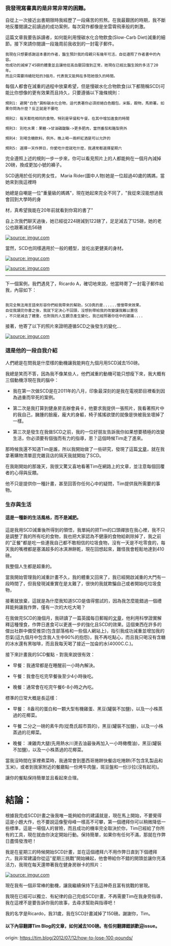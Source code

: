 ### 我發現寫書真的是非常非常的困難。

自從上一次接近出書期限時我經歷了一段痛苦的煎熬。在我最艱困的時期，我不斷地反覆閱讀之前讀過的成功案例，每次寫作都像是坐雲霄飛車般的刺激。

這篇文章我要告訴讀者，如何能利用慢碳水化合物飲食(Slow-Carb Diet)減重的細節。接下來請你閱讀一段幾周前我收到的一封電子郵件。

```
我現在只想要感謝這本書的作者，醫生預計我的母親只有幾年可活，自從遵照了作者書中的內容。
他成功的減掉了45磅的體重並且讓他從高血壓回復到正常，她現在已經比醫生說的多活了20年。
而且只需要持續短短的3個月，代表我又能夠在多陪她很久的時間。
```

每個人都會在減重的過程中放棄希望，但是慢碳水化合物飲食(以下都簡稱SCD)可能比你想像的更有效果而且持久，只要遵循以下幾條規則：

```
規則1: 避開"白色"澱粉碳水化合物，這代表著你必須拒絕白色麵包，米飯，穀物，馬鈴薯。如果你問為什麼？反正就是不要吃

規則2: 每天都吃相同的食物，特別是早餐和午餐，在其中增加進食的時間

規則3: 別吃水果：果糖->甘油磷酸酯->更多肥肉，當然番茄和酪梨例外

規則4: 別喝含糖飲料，例外，晚上喝一兩杯紅酒是可以允許的

規則5: 選擇一天作弊日，你愛吃什麼就吃什麼，我通常都選擇星期六
```

完全遵照上述的規則一步一步來，你可以看見照片上的人都能夠在一個月內減掉20磅，換成更加小號的褲子。

SCD適用於任何的男女性， Maria Rider(圖中人物)她是一位超過40歲的媽媽，當她來到我這裡時

她總是自嘲是一位"重量級的媽媽"，現在她起來完全不同了，"我從來沒能想過我會回到大學時的身

材，真希望我能在20年前就看到你寫的書了"

自上次我們聊天過後，她已經從224磅減到122磅了，足足減去了125磅，她的老公也跟著減去56磅


<a href="https://imgur.com/pnUOgMI"><img src="https://i.imgur.com/pnUOgMI.jpg" title="source: imgur.com" /></a>

當然，SCD也同樣適用於一般的體型，並吃出更健美的身材。

<a href="https://imgur.com/aaH2YEF"><img src="https://i.imgur.com/aaH2YEF.jpg" title="source: imgur.com" /></a>

<a href="https://imgur.com/p9r2B6x"><img src="https://i.imgur.com/p9r2B6x.jpg" title="source: imgur.com" /></a>

----

下一個案例，我們遇見了，Ricardo A，確切地來說，他當時寄了一封電子郵件給我，內容如下：

```

我完全無法用言語來形容你們給我帶來的幫助，SCD真的是......慢慢帶來效果。
自從我讀完你書之後，我就下定決心不回頭，沒想到帶給我的改變讓我難以置信
，不只是減去了體重，也對我的人生觀念產生變化，我已經照著你信中的建議....

```

接著，他寄了以下的照片來證明遵循SCD之後發生的變化...

<a href="https://imgur.com/opcQgFh"><img src="https://i.imgur.com/opcQgFh.jpg" title="source: imgur.com" /></a>

### 這是他的一段自我介紹

人們總是在問我是什麼樣的動機讓我能夠在九個月用SCD減去150磅。

我總是笑而不答，因為我不像某些人，他們減重的動機可能只想瘦下來，我大概有三個動機浮現在我的腦中：

- 我在第一次做SCD是在2011年的八月，印象最深刻的是我在電視節目裡看到因為過重而早死的案例。

- 第二次是我打算到健身房去辦會員卡，他要求我提供一張照片，我看著照片中的我自己，臃腫的臉龐，龐大的身軀，椅子搖搖欲墜的就像是快被我坐壞掉了一樣。

- 第三次是發生在我做SCD之前，我的一位好朋友告訴我你如果想要積極的改變生活，你必須要有個強而有力的指導，恩？這個時候Tim走了進來。

那時候我還不知道Tim是誰，所以我開始做了一些研究，發現了這篇<a href="https://gizmodo.com/5709913/4-hour-body---the-slow-carb-diet">文章</a>，就在我拿著購物清單逛完雜貨店的隔天我就開始了SCD。

在我剛開始的那幾天，我很又驚又喜地看著Tim在網路上的文章，並注意每個回覆者的心得與反饋。

他不只是提供你一種計畫，甚至回答你任何心中的疑問，Tim提供我所需要的事物。

### 生存與生活

#### 這是一種新的生活風格，而不是減肥。

這是我用SCD減重後所得到的領悟，我單純的把Tim的口頭禪放在我心裡，我不只是調整了我的所有吃的食物，我也把大家認為不健康的食物給剃除掉了，我之前的"正餐"都是吃一些連我自己都不敢相信的垃圾食物，沒有一天是不吃零食的，每天我的嘴裡都是塞滿超多的冰淇淋餅乾，現在回想起來，難怪我會輕鬆地達到410磅。

我整個人生都是超重的。

當我開始管理我的減重計畫不久，我的體重又回來了，我已經開啟減重的大門有一段時間了，但我發現減重實在是太難了，很快的我就欺騙自己或者開始吃垃圾食物，

接著就放棄，這就是為什麼我知道SCD是值得嘗試的，因為我怎麼能錯過一個禮拜能夠讓我作弊，僅有一次的大吃大喝？

在我做完SCD的幾個月，我研讀了一篇英國每日郵報的<a href="http://www.dailymail.co.uk/femail/article-2097267/Tempted-doughnut-How-telling-Ill-eat-later-prevent-overindulging.html">文章</a>，他利用科學證實解釋這種慢食，作弊日進食可以更進一步的強化且SCD的效果。這個東西在許多的傑出社群中備受推崇(包含部落格和一些個人網站上)，指引我成功減重並增加我的怨氣(這九個月中包含我人生中90%的抱怨)，我不再吃點心，而且我只喝沒有含糖的冰水還有黑咖啡，而且我每天喝了接近一加侖的水(4000C.C.)。

接下來計畫我的SCD餐點 - 對我來說很有效：

- 早餐：我通常都是在睡醒前一小時內解決。

- 午餐：我會在吃完早餐後至少4小時後吃。

- 晚餐：通常會在吃完午餐6-8小時之內吃。

標準的日常大概是長這樣：

- 早餐： 8盎司的蛋白和一顆大型有機雞蛋、黑豆(罐裝不加鹽)，以及一小株蒸過的花椰菜。

- 午餐 二分之一磅的素牛肉(從喬氏超市買的)，黑豆(罐裝不加鹽)，以及一小株蒸過的花椰菜。

- 晚餐： 凍雞肉大腿(先用熱水川燙去油最後再加入一小時橄欖油)，黑豆(罐裝不加鹽)，以及一小株蒸過的花椰菜。

當我沒時間在家裡煮菜時，我通常會到墨西哥捲餅快餐店吃捲餅(不包含乳製品和玉米)，或者到我家附近的餐廳點一份烤牛肉盤，斑豆盤和一份沙拉(沒有起司)。

讓你的餐點保持簡單並且看起來合理。

# 結論：

根據我完成SCD計畫之後我唯一能夠給你的建議就是，現在馬上開始，不要覺得這是小題大作，也不要說這像聖母峰一樣高不可攀，第一個禮拜你可以稍微降低一些標準，這是一場個人的冒險，而且成功的機率完全取決於你，Tim已經給了你所有的工具，現在就由你決定開始行動。保持簡單，如果你有任何不滿，那就在作弊日盡情發洩吧！

我是在星期三的時候開始SCD計畫，並在這個禮拜六不用作弊日直到下個禮拜六，我非常建議你從這"星期三挑戰"開始練起，他會帶給你不錯的開頭並讓你充滿活力，我現在每天還帶著我在健身房辦卡的照片：

<a href="https://imgur.com/OmSSvEh"><img src="https://i.imgur.com/OmSSvEh.jpg" title="source: imgur.com" /></a>

現在我有一個非常棒的動機，讓我繼續保持下去這神奇且富有挑戰的冒現。

我現在已經可以獨立、有紀律的自己完成SCD計畫，不再需要Tim在我身旁指導，我在這裡不是要告訴你我的故事，去尋求幫助與指導吧！

我的名字是Ricardo，我31歲，我在SCD計畫減掉了150磅。謝謝你，Tim。

#### 以下內容翻譯Tim Blog的文章，如何減去100磅。有任何翻譯錯誤歡迎issue。

origin: https://tim.blog/2012/07/12/how-to-lose-100-pounds/